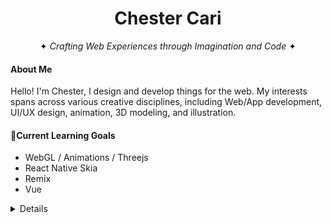 <h1 align="center">Chester Cari</h1>
<p align="center">✦ <i>Crafting Web Experiences through Imagination and Code</i> ✦</h3>

<!--<div href="#" align="center">
     <img src="https://github.com/Kyuuari/Kyuuari/blob/main/Assets/spirit.gif"/>
</div>-->

<br/>


#### About Me
          
Hello! I'm Chester, I design and develop things for the web. My interests spans across various creative disciplines, including Web/App development, UI/UX design, animation, 3D modeling, and illustration.
 

#### 🌱Current Learning Goals

* WebGL / Animations / Threejs
* React Native Skia
* Remix
* Vue

<!--
---

```javascript
const Chester = {
  code: ['TypeScript',JavaScript', 'HTML', 'CSS', 'Swift', 'Python', 'Java', 'C#'],
  tools: [Next, React, React_Native, Node, Tailwind, Xcode, Android_Studio],
}
```
---
-->
<details>
     <summary>Details</summary>
<p align="center">
  <a href="https://github.com/kyuuari">
    <img src="https://streak-stats.demolab.com?user=kyuuari&theme=sea-dark&hide_border=true&card_width=700&background=FDFAF3&ring=EECC8D&fire=EB5454" />
  </a>
  <a href="https://github.com/kyuuari">
    <img src="https://github-readme-stats.vercel.app/api/top-langs/?username=kyuuari&layout=compact&card_width=699&hide_border=true" />
  </a>
</p>

<div align="center">
     
[![image](https://img.shields.io/badge/Personal_Site-000000?style=for-the-badge&logo=About.me&logoColor=white)](https://kyuuariproject.studio/)
![typescript](https://img.shields.io/badge/TypeScript-007ACC?style=for-the-badge&logo=typescript&logoColor=white)
![nextjs](https://img.shields.io/badge/next.js-000000?style=for-the-badge&logo=nextdotjs&logoColor=white)
![react](https://img.shields.io/badge/React-20232A?style=for-the-badge&logo=react&logoColor=61DAFB)
![three](https://img.shields.io/badge/ThreeJs-black?style=for-the-badge&logo=three.js&logoColor=white)
![storybook](https://img.shields.io/badge/storybook-FF4785?style=for-the-badge&logo=storybook&logoColor=white)
![express](https://img.shields.io/badge/Express.js-000000?style=for-the-badge&logo=express&logoColor=white)
![firebase](https://img.shields.io/badge/firebase-ffca28?style=for-the-badge&logo=firebase&logoColor=black)
![notion](https://img.shields.io/badge/Notion-000000?style=for-the-badge&logo=notion&logoColor=white)
![react-native](https://img.shields.io/badge/React_Native-20232A?style=for-the-badge&logo=react&logoColor=61DAFB)
![blender](https://img.shields.io/badge/blender-%23F5792A.svg?style=for-the-badge&logo=blender&logoColor=white)
![figma](https://img.shields.io/badge/Figma-F24E1E?style=for-the-badge&logo=figma&logoColor=white)
![photoshop](https://img.shields.io/badge/Adobe%20Photoshop-31A8FF?style=for-the-badge&logo=Adobe%20Photoshop&logoColor=black)
<!-- ![affinity-designer](https://img.shields.io/badge/affinitydesginer-%231B72BE.svg?style=for-the-badge&logo=affinity-designer&logoColor=white) -->
    
</div>
</details>

<!-- <div align="center">
     <img src="https://github-readme-stats.vercel.app/api/top-langs/?username=kyuuari&layout=compact&card_width=699&hide_border=true" />
</div> -->

<br/>


